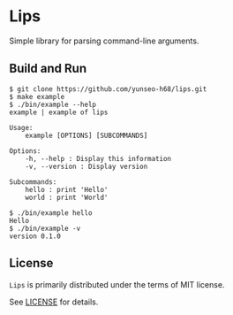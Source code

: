 # Lips

Simple library for parsing command-line arguments.

## Build and Run

```
$ git clone https://github.com/yunseo-h68/lips.git
$ make example
$ ./bin/example --help
example | example of lips

Usage:
	example [OPTIONS] [SUBCOMMANDS]

Options:
	-h, --help : Display this information
	-v, --version : Display version

Subcommands:
	hello : print 'Hello'
	world : print 'World'

$ ./bin/example hello
Hello
$ ./bin/example -v
version 0.1.0
```

## License

`Lips` is primarily distributed under the terms of MIT license.

See [LICENSE](./LICENSE) for details.

